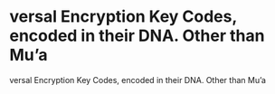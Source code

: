 # versal Encryption Key Codes, encoded in their DNA. Other than Mu’a

versal Encryption Key Codes, encoded in their DNA. Other than Mu’a